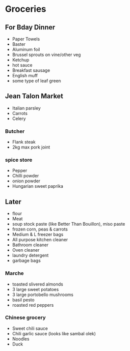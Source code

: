# Groceries

## For Bday Dinner

- Paper Towels
- Baster
- Aluminum foil
- Brussel sprouts on vine/other veg
- Ketchup
- hot sauce
- Breakfast sausage
- English muff
- some type of leaf green

## Jean Talon Market

- Italian parsley
- Carrots
- Celery

### Butcher

- Flank steak
- 2kg max pork joint

### spice store

- Pepper
- Chilli powder
- onion powder
- Hungarian sweet paprika

## Later

- flour
- Meat
- soup stock paste (like Better Than Bouillon), miso paste
- frozen corn, peas & carrots
- Medium & L freezer bags
- All purpose kitchen cleaner
- Bathroom cleaner
- Oven cleaner
- laundry detergent
- garbage bags

### Marche

- toasted slivered almonds
- 3 large sweet potatoes
- 3 large portobello mushrooms
- basil pesto
- roasted red peppers

### Chinese grocery

- Sweet chili sauce
- Chili garlic sauce (looks like sambal olek)
- Noodles
- Duck
